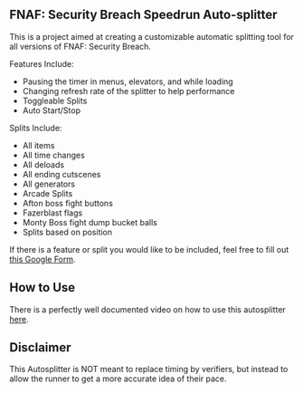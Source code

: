 ## FNAF: Security Breach Speedrun Auto-splitter

This is a project aimed at creating a customizable automatic splitting tool for all versions of FNAF: Security Breach.

Features Include:
- Pausing the timer in menus, elevators, and while loading
- Changing refresh rate of the splitter to help performance
- Toggleable Splits
- Auto Start/Stop

Splits Include:
- All items
- All time changes
- All deloads
- All ending cutscenes
- All generators
- Arcade Splits
- Afton boss fight buttons
- Fazerblast flags
- Monty Boss fight dump bucket balls
- Splits based on position

If there is a feature or split you would like to be included, feel free to fill out [this Google Form](https://forms.gle/jxidK6RFToEXzUDe7).

## How to Use

There is a perfectly well documented video on how to use this autosplitter [here](https://youtu.be/UkRkU2WcJDc).

## Disclaimer
This Autosplitter is NOT meant to replace timing by verifiers, but instead to allow the runner to get a more accurate idea of their pace.
